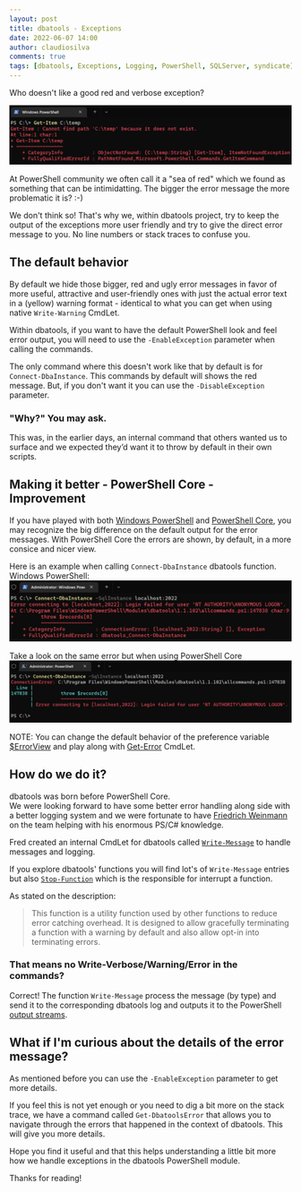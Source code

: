 ```yaml
---
layout: post
title: dbatools - Exceptions
date: 2022-06-07 14:00
author: claudiosilva
comments: true
tags: [dbatools, Exceptions, Logging, PowerShell, SQLServer, syndicate]
---
```


Who doesn't like a good red and verbose exception?

![Exceptions_see_of_read_WinPS](/img/2022/06/Exceptions_see_of_read_WinPS.png)

At PowerShell community we often call it a "sea of red" which we found as something that can be intimidatting. The bigger the error message the more problematic it is? :-)

We don't think so! That's why we, within dbatools project, try to keep the output of the exceptions more user friendly and try to give the direct error message to you. No line numbers or stack traces to confuse you.

## The default behavior
By default we hide those bigger, red and ugly error messages in favor of more useful, attractive and user-friendly ones with just the actual error text in a (yellow) warning format - identical to what you can get when using native `Write-Warning` CmdLet.

Within dbatools, if you want to have the default PowerShell look and feel error output, you will need to use the `-EnableException` parameter when calling the commands.

The only command where this doesn't work like that by default is for `Connect-DbaInstance`. This commands by default will shows the red message. But, if you don't want it you can use the `-DisableException` parameter.

### "Why?" You may ask.
This was, in the earlier days, an internal command that others wanted us to surface and we expected they’d want it to throw by default in their own scripts.


## Making it better - PowerShell Core - Improvement
If you have played with both [Windows PowerShell](https://docs.microsoft.com/en-us/powershell/scripting/windows-powershell/starting-windows-powershell?view=powershell-5.1) and [PowerShell Core](https://docs.microsoft.com/en-us/powershell/scripting/overview?view=powershell-7.2), you may recognize the big difference on the default output for the error messages.
With PowerShell Core the errors are shown, by default, in a more consice and nicer view.

Here is an example when calling `Connect-DbaInstance` dbatools function.
Windows PowerShell:
![Exceptions_WinPS_DefaultError_view](/img/2022/06/Exceptions_WinPS_DefaultError_view.png)

Take a look on the same error but when using PowerShell Core
![Exceptions_PSCore_DefaultError_view](/img/2022/06/Exceptions_PSCore_DefaultError_view.png)

NOTE: You can change the default behavior of the preference variable [$ErrorView](https://docs.microsoft.com/en-us/powershell/module/microsoft.powershell.core/about/about_preference_variables?view=powershell-7.2#errorview) and play along with [Get-Error](https://docs.microsoft.com/en-us/powershell/module/microsoft.powershell.utility/get-error?view=powershell-7.2) CmdLet.


## How do we do it?
dbatools was born before PowerShell Core.  
We were looking forward to have some better error handling along side with a better logging system and we were fortunate to have [Friedrich Weinmann](https://github.com/FriedrichWeinmann) on the team helping with his enormous PS/C# knowledge.

Fred created an internal CmdLet for dbatools called [`Write-Message`](https://github.com/dataplat/dbatools/blob/development/bin/projects/dbatools/dbatools/Commands/WriteMessageCommand.cs) to handle messages and logging.

If you explore dbatools' functions you will find lot's of `Write-Message` entries but also [`Stop-Function`](https://github.com/dataplat/dbatools/blob/development/internal/functions/flowcontrol/Stop-Function.ps1) which is the responsible for interrupt a function.

As stated on the description:
> This function is a utility function used by other functions to reduce error catching overhead.
It is designed to allow gracefully terminating a function with a warning by default and also allow opt-in into terminating errors.

### That means no Write-Verbose/Warning/Error in the commands?
Correct! The function `Write-Message` process the message (by type) and send it to the corresponding dbatools log and outputs it to the PowerShell [output streams](https://docs.microsoft.com/en-us/powershell/module/microsoft.powershell.core/about/about_output_streams?view=powershell-7.2).


## What if I'm curious about the details of the error message?
As mentioned before you can use the `-EnableException` parameter to get more details.

If you feel this is not yet enough or you need to dig a bit more on the stack trace, we have a command called `Get-DbatoolsError` that allows you to navigate through the errors that happened in the context of dbatools. This will give you more details.

Hope you find it useful and that this helps understanding a little bit more how we handle exceptions in the dbatools PowerShell module.

Thanks for reading!
